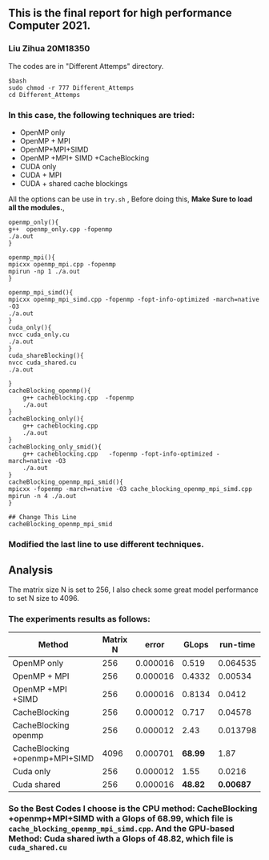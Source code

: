 ## This is the final report for high performance Computer 2021.        

### Liu Zihua 20M18350
The codes are in "Different Attemps" directory.
```
$bash 
sudo chmod -r 777 Different_Attemps
cd Different_Attemps
```
### In this case, the following techniques are tried:  
* OpenMP only
* OpenMP + MPI
* OpenMP+MPI+SIMD
* OpenMP +MPI+ SIMD +CacheBlocking
* CUDA only
* CUDA + MPI   
* CUDA + shared cache blockings
    
All the options can be use in `try.sh` , Before doing this, **Make Sure to load all the modules.**,    
```
openmp_only(){
g++  openmp_only.cpp -fopenmp  
./a.out
}

openmp_mpi(){
mpicxx openmp_mpi.cpp -fopenmp
mpirun -np 1 ./a.out
}

openmp_mpi_simd(){
mpicxx openmp_mpi_simd.cpp -fopenmp -fopt-info-optimized -march=native -O3
./a.out
}
cuda_only(){
nvcc cuda_only.cu
./a.out
}
cuda_shareBlocking(){
nvcc cuda_shared.cu  
./a.out

}
cacheBlocking_openmp(){
    g++ cacheblocking.cpp  -fopenmp
    ./a.out
}
cacheBlocking_only(){
    g++ cacheblocking.cpp  
    ./a.out
}
cacheBlocking_only_smid(){
    g++ cacheblocking.cpp   -fopenmp -fopt-info-optimized -march=native -O3
    ./a.out
}
cacheBlocking_openmp_mpi_smid(){
mpicxx -fopenmp -march=native -O3 cache_blocking_openmp_mpi_simd.cpp 
mpirun -n 4 ./a.out
}

## Change This Line
cacheBlocking_openmp_mpi_smid

```   
### Modified the last line to use different techniques.   

## **Analysis**  
The matrix size N is set to 256, I also check some great model performance to set N size to 4096.  

### The experiments results as follows:  

|  Method   | Matrix N  |error   | GLops |run-time |      
|  ----  | ----  |----  | ----  |----  |
| OpenMP only | 256 |0.000016 | 0.519 |0.064535 |
| OpenMP + MPI | 256 |0.000016  |  0.4332|0.00534 |
| OpenMP +MPI +SIMD | 256 |0.000016   |0.8134 |0.0412 |
| CacheBlocking | 256 |0.000012  | 0.717 |0.04578 |
| CacheBlocking openmp | 256 |0.000012  | 2.43 |0.013798 |
| CacheBlocking +openmp+MPI+SIMD | 4096 |0.000701  | **68.99** |1.87 |
| Cuda only| 256 |0.000012  | 1.55 |0.0216 |
| Cuda shared| 256 |0.000016  | **48.82** |**0.00687** |     
  

  ### So the Best Codes I  choose is the CPU method: **CacheBlocking +openmp+MPI+SIMD**  with a Glops of **68.99**, which file is `cache_blocking_openmp_mpi_simd.cpp`.   And the GPU-based Method: **Cuda shared** iwth a Glops of 48.82, which file is `cuda_shared.cu`